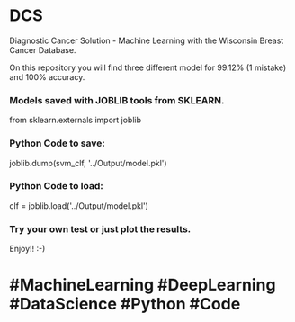 # DCS
Diagnostic Cancer Solution - Machine Learning with the Wisconsin Breast Cancer Database.

On this repository you will find three different model for 99.12% (1 mistake) and 100% accuracy.

### Models saved with JOBLIB tools from SKLEARN.

from sklearn.externals import joblib

### Python Code to save:
joblib.dump(svm_clf, '../Output/model.pkl')

### Python Code to load:
clf = joblib.load('../Output/model.pkl') 

### Try your own test or just plot the results.

Enjoy!! :-)

# #MachineLearning #DeepLearning #DataScience #Python #Code
